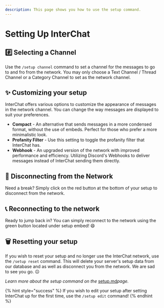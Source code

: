 ```yaml
---
description: This page shows you how to use the setup command.
---
```


# Setting Up InterChat

## #️⃣ Selecting a Channel

Use the `/setup channel` command to set a channel for the messages to go to and fro from the network. You may only choose a Text Channel / Thread Channel or a Category Channel to set as the network channel.

## ✨ Customizing your setup

InterChat offers various options to customize the appearance of messages in the network channel. You can change the way messages are displayed to suit your preferences.

* **Compact** - An alternative that sends messages in a more condensed format, without the use of embeds. Perfect for those who prefer a more minimalistic look.
* **Profanity Filter** - Use this setting to toggle the profanity filter that InterChat has.
* **Webhook** - An upgraded version of the network with improved performance and efficiency. Utilizing Discord's Webhooks to deliver messages instead of InterChat sending them directly.

## 📴 Disconnecting from the Network

Need a break? Simply click on the red button at the bottom of your setup to disconnect from the network.

## 📞 Reconnecting to the network

Ready to jump back in? You can simply reconnect to the network using the green button located under setup embed! 😄

## 🗑️ Resetting your setup

If you wish to reset your setup and no longer use the InterChat network, use the `/setup reset` command. This will delete your server's setup data from our database and as well as disconnect you from the network. We are sad to see you go. ☹️

_Learn more about the setup command on the_ [setup.md](../commands/setup.md "mention")_page._

{% hint style="success" %}
If you wish to edit your setup after setting InterChat up for the first time, use the `/setup edit` command!&#x20;
{% endhint %}
